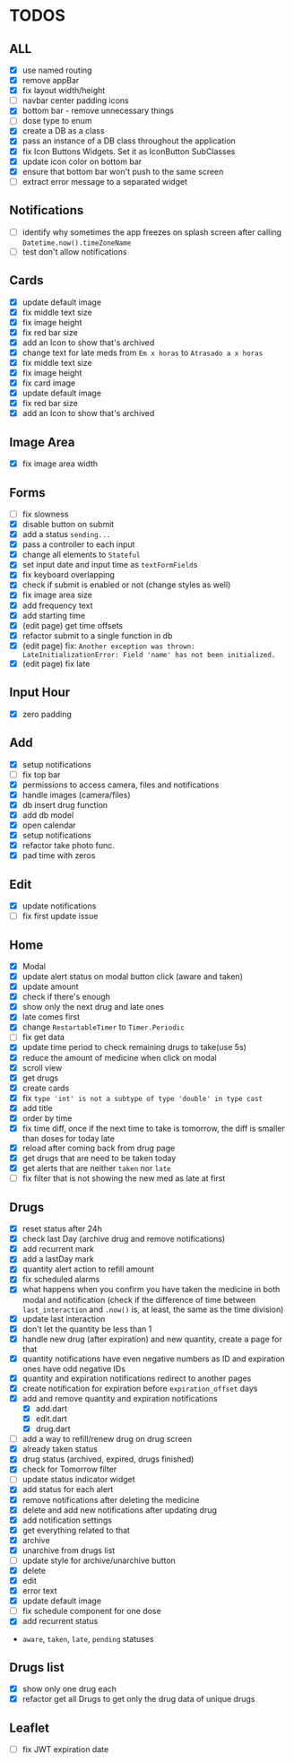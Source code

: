 # TODOS

## ALL

- [x] use named routing
- [x] remove appBar
- [x] fix layout width/height
- [ ] navbar center padding icons
- [x] bottom bar - remove unnecessary things
- [ ] dose type to enum
- [x] create a DB as a class
- [x] pass an instance of a DB class throughout the application
- [x] fix Icon Buttons Widgets. Set it as IconButton SubClasses
- [x] update icon color on bottom bar
- [x] ensure that bottom bar won't push to the same screen
- [ ] extract error message to a separated widget

## Notifications

- [ ] identify why sometimes the app freezes on splash screen after calling `Datetime.now().timeZoneName`
- [ ] test don't allow notifications

## Cards

- [x] update default image
- [x] fix middle text size
- [x] fix image height
- [x] fix red bar size
- [x] add an Icon to show that's archived
- [x] change text for late meds from `Em x horas` to `Atrasado a x horas`
- [x] fix middle text size
- [x] fix image height
- [x] fix card image
- [x] update default image
- [x] fix red bar size
- [x] add an Icon to show that's archived

## Image Area

- [x] fix image area width

## Forms

- [ ] fix slowness
- [x] disable button on submit
- [x] add a status `sending...`
- [x] pass a controller to each input
- [x] change all elements to `Stateful`
- [x] set input date and input time as `textFormField`s
- [x] fix keyboard overlapping
- [x] check if submit is enabled or not (change styles as well)
- [x] fix image area size
- [x] add frequency text
- [x] add starting time
- [x] (edit page) get time offsets
- [x] refactor submit to a single function in db
- [x] (edit page) fix: `Another exception was thrown: LateInitializationError: Field 'name' has not been initialized.`
- [x] (edit page) fix late

## Input Hour

- [x] zero padding

## Add

- [x] setup notifications
- [ ] fix top bar
- [x] permissions to access camera, files and notifications
- [x] handle images (camera/files)
- [x] db insert drug function
- [x] add db model
- [x] open calendar
- [x] setup notifications
- [x] refactor take photo func.
- [x] pad time with zeros

## Edit

- [x] update notifications
- [ ] fix first update issue

## Home

- [x] Modal
- [x] update alert status on modal button click (aware and taken)
- [x] update amount
- [x] check if there's enough
- [x] show only the next drug and late ones
- [x] late comes first
- [x] change `RestartableTimer` to `Timer.Periodic`
- [ ] fix get data
- [x] update time period to check remaining drugs to take(use 5s)
- [x] reduce the amount of medicine when click on modal
- [x] scroll view
- [x] get drugs
- [x] create cards
- [x] fix `type 'int' is not a subtype of type 'double' in type cast`
- [x] add title
- [x] order by time
- [x] fix time diff, once if the next time to take is tomorrow, the diff is smaller than doses for today late
- [x] reload after coming back from drug page
- [x] get drugs that are need to be taken today
- [x] get alerts that are neither `taken` nor `late`
- [ ] fix filter that is not showing the new med as late at first

## Drugs

- [x] reset status after 24h
- [x] check last Day (archive drug and remove notifications)
- [x] add recurrent mark
- [x] add a lastDay mark
- [x] quantity alert action to refill amount
- [x] fix scheduled alarms
- [x] what happens when you confirm you have taken the medicine in both modal and notification (check if the difference of time between `last_interaction` and `.now()` is, at least, the same as the time division)
- [x] update last interaction
- [x] don't let the quantity be less than 1
- [x] handle new drug (after expiration) and new quantity, create a page for that
- [x] quantity notifications have even negative numbers as ID and expiration ones have odd negative IDs
- [x] quantity and expiration notifications redirect to another pages
- [x] create notification for expiration before `expiration_offset` days
- [x] add and remove quantity and expiration notifications
  - [x] add.dart
  - [x] edit.dart
  - [x] drug.dart
- [ ] add a way to refill/renew drug on drug screen
- [x] already taken status
- [x] drug status (archived, expired, drugs finished)
- [x] check for Tomorrow filter
- [ ] update status indicator widget
- [x] add status for each alert
- [x] remove notifications after deleting the medicine
- [x] delete and add new notifications after updating drug
- [x] add notification settings
- [x] get everything related to that
- [x] archive
- [x] unarchive from drugs list
- [ ] update style for archive/unarchive button
- [x] delete
- [x] edit
- [x] error text
- [x] update default image
- [ ] fix schedule component for one dose
- [x] add recurrent status

- `aware`, `taken`, `late`, `pending` statuses

## Drugs list

- [x] show only one drug each
- [x] refactor get all Drugs to get only the drug data of unique drugs

## Leaflet

- [ ] fix JWT expiration date
